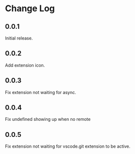 # Change Log

## 0.0.1

Initial release.

## 0.0.2

Add extension icon.

## 0.0.3

Fix extension not waiting for async.

## 0.0.4

Fix undefined showing up when no remote

## 0.0.5

Fix extension not waiting for vscode.git extension to be active.

